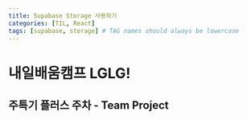 ```yaml
---
title: Supabase Storage 사용하기
categories: [TIL, React]
tags: [supabase, storage] # TAG names should always be lowercase
---
```


# 내일배움캠프 LGLG!

## 주특기 플러스 주차 - Team Project

### 